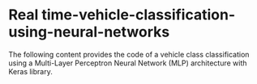# Real time-vehicle-classification-using-neural-networks
The following content provides the code of a vehicle class classification using a Multi-Layer Perceptron Neural Network (MLP) architecture with Keras library.


